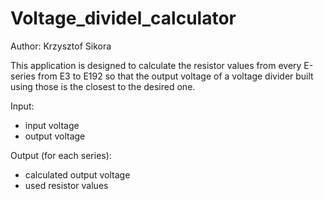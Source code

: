 # Voltage_dividel_calculator
Author: Krzysztof Sikora

This application is designed to calculate the resistor values from every E-series from E3 to E192 so that the output voltage
of a voltage divider built using those is the closest to the desired one.

Input: 
  - input voltage
  - output voltage
  
Output (for each series):
  - calculated output voltage
  - used resistor values
